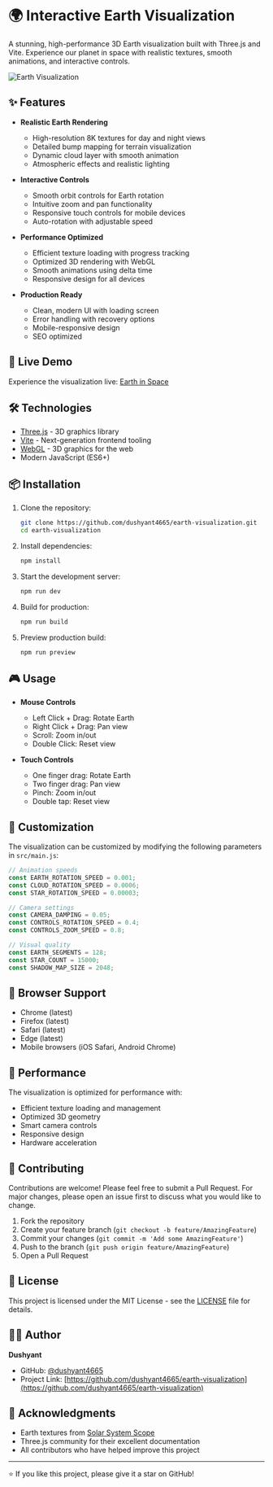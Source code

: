 # 🌍 Interactive Earth Visualization

A stunning, high-performance 3D Earth visualization built with Three.js and Vite. Experience our planet in space with realistic textures, smooth animations, and interactive controls.

![Earth Visualization](https://raw.githubusercontent.com/dushyant4665/earth-visualization/main/preview.png)

## ✨ Features

- **Realistic Earth Rendering**
  - High-resolution 8K textures for day and night views
  - Detailed bump mapping for terrain visualization
  - Dynamic cloud layer with smooth animation
  - Atmospheric effects and realistic lighting

- **Interactive Controls**
  - Smooth orbit controls for Earth rotation
  - Intuitive zoom and pan functionality
  - Responsive touch controls for mobile devices
  - Auto-rotation with adjustable speed

- **Performance Optimized**
  - Efficient texture loading with progress tracking
  - Optimized 3D rendering with WebGL
  - Smooth animations using delta time
  - Responsive design for all devices

- **Production Ready**
  - Clean, modern UI with loading screen
  - Error handling with recovery options
  - Mobile-responsive design
  - SEO optimized

## 🚀 Live Demo

Experience the visualization live: [Earth in Space](https://dushyant4665.github.io/earth-visualization)

## 🛠️ Technologies

- [Three.js](https://threejs.org/) - 3D graphics library
- [Vite](https://vitejs.dev/) - Next-generation frontend tooling
- [WebGL](https://www.khronos.org/webgl/) - 3D graphics for the web
- Modern JavaScript (ES6+)

## 📦 Installation

1. Clone the repository:
   ```bash
   git clone https://github.com/dushyant4665/earth-visualization.git
   cd earth-visualization
   ```

2. Install dependencies:
   ```bash
   npm install
   ```

3. Start the development server:
   ```bash
   npm run dev
   ```

4. Build for production:
   ```bash
   npm run build
   ```

5. Preview production build:
   ```bash
   npm run preview
   ```

## 🎮 Usage

- **Mouse Controls**
  - Left Click + Drag: Rotate Earth
  - Right Click + Drag: Pan view
  - Scroll: Zoom in/out
  - Double Click: Reset view

- **Touch Controls**
  - One finger drag: Rotate Earth
  - Two finger drag: Pan view
  - Pinch: Zoom in/out
  - Double tap: Reset view

## 🎨 Customization

The visualization can be customized by modifying the following parameters in `src/main.js`:

```javascript
// Animation speeds
const EARTH_ROTATION_SPEED = 0.001;
const CLOUD_ROTATION_SPEED = 0.0006;
const STAR_ROTATION_SPEED = 0.00003;

// Camera settings
const CAMERA_DAMPING = 0.05;
const CONTROLS_ROTATION_SPEED = 0.4;
const CONTROLS_ZOOM_SPEED = 0.8;

// Visual quality
const EARTH_SEGMENTS = 128;
const STAR_COUNT = 15000;
const SHADOW_MAP_SIZE = 2048;
```

## 📱 Browser Support

- Chrome (latest)
- Firefox (latest)
- Safari (latest)
- Edge (latest)
- Mobile browsers (iOS Safari, Android Chrome)

## 🎯 Performance

The visualization is optimized for performance with:
- Efficient texture loading and management
- Optimized 3D geometry
- Smart camera controls
- Responsive design
- Hardware acceleration

## 🤝 Contributing

Contributions are welcome! Please feel free to submit a Pull Request. For major changes, please open an issue first to discuss what you would like to change.

1. Fork the repository
2. Create your feature branch (`git checkout -b feature/AmazingFeature`)
3. Commit your changes (`git commit -m 'Add some AmazingFeature'`)
4. Push to the branch (`git push origin feature/AmazingFeature`)
5. Open a Pull Request

## 📄 License

This project is licensed under the MIT License - see the [LICENSE](LICENSE) file for details.

## 👨‍💻 Author

**Dushyant**
- GitHub: [@dushyant4665](https://github.com/dushyant4665)
- Project Link: [https://github.com/dushyant4665/earth-visualization](https://github.com/dushyant4665/earth-visualization)

## 🙏 Acknowledgments

- Earth textures from [Solar System Scope](https://www.solarsystemscope.com/)
- Three.js community for their excellent documentation
- All contributors who have helped improve this project

---

⭐️ If you like this project, please give it a star on GitHub!